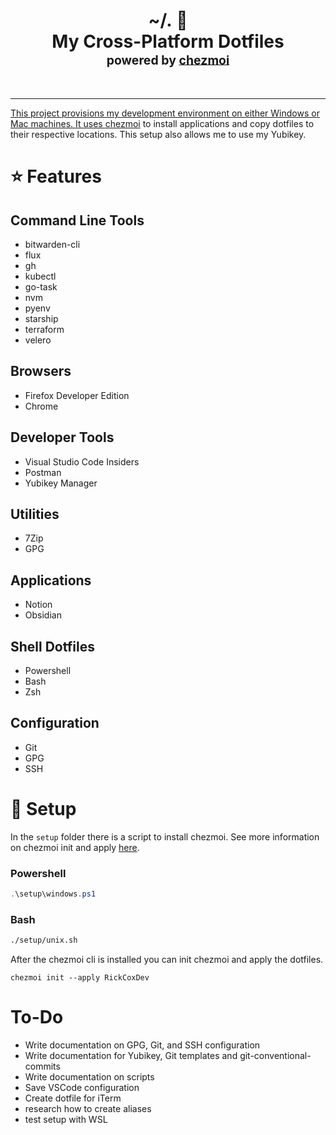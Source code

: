 <h1 align="center">
    <a name="top" title="dotfiles">~/.&nbsp;📂</a><br/>My Cross-Platform Dotfiles<br/> <sup><sub>powered by  <a href="https://www.chezmoi.io/">chezmoi
</h1>
<br />

---

This project provisions my development environment on either Windows or Mac machines. It uses [chezmoi](https://chezmoi.Jo) to install applications and copy dotfiles to their respective locations. This setup also allows me to use my Yubikey.

# :star: Features
## Command Line Tools
- bitwarden-cli
- flux
- gh
- kubectl
- go-task
- nvm
- pyenv
- starship
- terraform
- velero

## Browsers
- Firefox Developer Edition
- Chrome

## Developer Tools
- Visual Studio Code Insiders
- Postman
- Yubikey Manager

## Utilities
- 7Zip
- GPG

## Applications
- Notion
- Obsidian

## Shell Dotfiles
- Powershell
- Bash
- Zsh

## Configuration
- Git
- GPG
- SSH

# :wrench: Setup
In the `setup` folder there is a script to install chezmoi. See more information on chezmoi init and apply [here](https://www.chezmoi.io/quick-start/#set-up-a-new-machine-with-a-single-command).

### **Powershell**
```powershell
.\setup\windows.ps1
```
### **Bash**
```bash
./setup/unix.sh
```

After the chezmoi cli is installed you can init chezmoi and apply the dotfiles.

```
chezmoi init --apply RickCoxDev
```

# To-Do
- Write documentation on GPG, Git, and SSH configuration
- Write documentation for Yubikey, Git templates and git-conventional-commits
- Write documentation on scripts
- Save VSCode configuration
- Create dotfile for iTerm
- research how to create aliases
- test setup with WSL